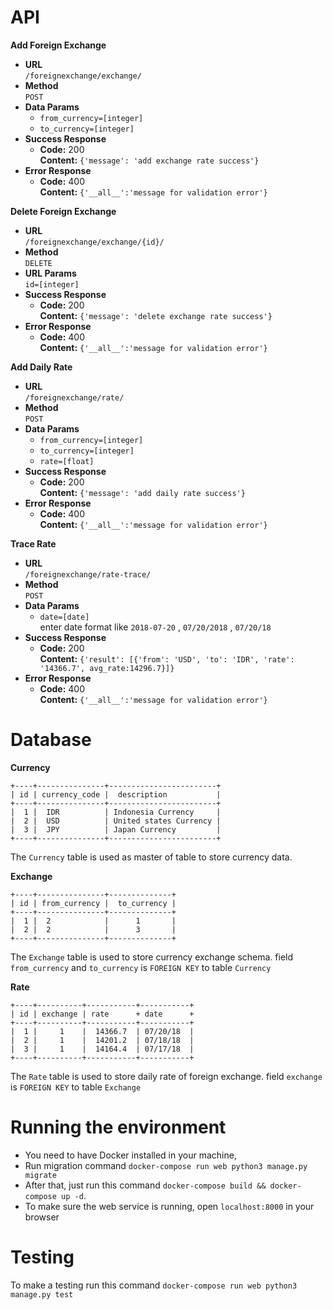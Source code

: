 # API

**Add Foreign Exchange**
* **URL** <br/>
    `/foreignexchange/exchange/`
* **Method** <br/>
    `POST`
* **Data Params** <br/>
    * `from_currency=[integer]`
    * `to_currency=[integer]`
* **Success Response**
    * **Code:** 200 <br/>
      **Content:** `{'message': 'add exchange rate success'}`
* **Error Response**
    * **Code:** 400 <br/>
      **Content:** `{'__all__':'message for validation error'}`

**Delete Foreign Exchange**
* **URL** <br/>
    `/foreignexchange/exchange/{id}/`
* **Method** <br/>
    `DELETE`
* **URL Params** <br/>
    `id=[integer]`
* **Success Response** <br/>
    * **Code:** 200 <br/>
      **Content:** `{'message': 'delete exchange rate success'}`
* **Error Response** <br/>
    * **Code:** 400 <br/>
      **Content:** `{'__all__':'message for validation error'}`

**Add Daily Rate**
* **URL** <br/>
    `/foreignexchange/rate/`
* **Method** <br/>
    `POST`
* **Data Params** <br/>
    * `from_currency=[integer]`
    * `to_currency=[integer]`
    * `rate=[float]`
* **Success Response** <br/>
    * **Code:** 200 <br/>
      **Content:** `{'message': 'add daily rate success'}`
* **Error Response** <br/>
    * **Code:** 400 <br/>
      **Content:** `{'__all__':'message for validation error'}`

**Trace Rate**
* **URL** <br/>
    `/foreignexchange/rate-trace/`
* **Method** <br/>
    `POST`
* **Data Params** <br/>
    * `date=[date]` <br/>
    enter date format like `2018-07-20` , `07/20/2018` , `07/20/18`
* **Success Response** <br/>
    * **Code:** 200 <br/>
      **Content:** `{'result': [{'from': 'USD', 'to': 'IDR', 'rate': '14366.7', avg_rate:14296.7}]}`
* **Error Response** <br/>
    * **Code:** 400 <br/>
      **Content:** `{'__all__':'message for validation error'}`


# Database

**Currency**

```
+----+---------------+------------------------+
| id | currency_code |  description           |
+----+---------------+------------------------+
|  1 |  IDR          | Indonesia Currency     |
|  2 |  USD          | United states Currency |
|  3 |  JPY          | Japan Currency         |
+----+---------------+------------------------+
```
The `Currency` table is used as master of table to store currency data.

**Exchange**
```
+----+---------------+--------------+
| id | from_currency |  to_currency |
+----+---------------+--------------+
|  1 |  2            |      1       |
|  2 |  2            |      3       |
+----+---------------+--------------+
```
The `Exchange` table is used to store currency exchange schema.
field `from_currency` and `to_currency` is `FOREIGN KEY` to table `Currency`

**Rate**
```
+----+----------+-----------+-----------+
| id | exchange | rate      + date      +
+----+----------+-----------+-----------+
|  1 |     1    |  14366.7  | 07/20/18  |
|  2 |     1    |  14201.2  | 07/18/18  |
|  3 |     1    |  14164.4  | 07/17/18  |
+----+----------+-----------+-----------+
```
The `Rate` table is used to store daily rate of foreign exchange.
field `exchange` is `FOREIGN KEY` to table `Exchange`


# Running the environment

* You need to have Docker installed in your machine,
* Run migration command `docker-compose run web python3 manage.py migrate`
* After that, just run this command `docker-compose build && docker-compose up -d`.
* To make sure the web service is running, open `localhost:8000` in your browser


# Testing

To make a testing run this command `docker-compose run web python3 manage.py test`
